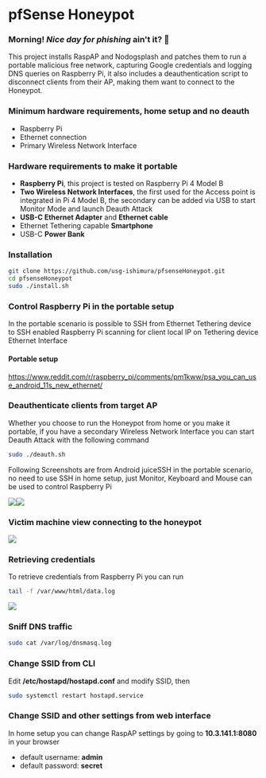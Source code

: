 
# pfSense Honeypot
### Morning! _Nice day for phishing_ ain't it? :fishing_pole_and_fish:
This project installs RaspAP and Nodogsplash and patches them to run a portable malicious free network, capturing Google credentials and logging DNS queries on Raspberry Pi, it also includes a deauthentication script to disconnect clients from their AP, making them want to connect to the Honeypot.
### Minimum hardware requirements, home setup and no deauth
- Raspberry Pi
- Ethernet connection
- Primary Wireless Network Interface
### Hardware requirements to make it portable
- **Raspberry Pi**, this project is tested on Raspberry Pi 4 Model B
- **Two Wireless Network Interfaces**, the first used for the Access point is integrated in Pi 4 Model B, the secondary can be added via USB to start Monitor Mode and launch Deauth Attack
- **USB-C Ethernet Adapter** and **Ethernet cable**
- Ethernet Tethering capable **Smartphone**
- USB-C **Power Bank**
### Installation
```sh
git clone https://github.com/usg-ishimura/pfsenseHoneypot.git
cd pfsenseHoneypot
sudo ./install.sh
```
### Control Raspberry Pi in the portable setup
In the portable scenario is possible to SSH from Ethernet Tethering device to SSH enabled Raspberry Pi scanning for client local IP on Tethering device Ethernet Interface
#### Portable setup
[<ins>https://www.reddit.com/r/raspberry_pi/comments/pm1kww/psa_you_can_use_android_11s_new_ethernet/</ins>](https://www.reddit.com/r/raspberry_pi/comments/pm1kww/psa_you_can_use_android_11s_new_ethernet/)
### Deauthenticate clients from target AP
Whether you choose to run the Honeypot from home or you make it portable, if you have a secondary Wireless Network Interface you can start Deauth Attack with the following command
```sh
sudo ./deauth.sh
```
Following Screenshots are from Android juiceSSH in the portable scenario, no need to use SSH in home setup,
just Monitor, Keyboard and Mouse can be used to control Raspberry Pi
 
![](media/Screenshot_JuiceSSH.jpg)![](media/Screenshot_JuiceSSH1.jpg)
### Victim machine view connecting to the honeypot
![](media/Sign-in_Mozilla-Firefox.gif)
### Retrieving credentials
To retrieve credentials from Raspberry Pi you can run
```sh
tail -f /var/www/html/data.log
```
![](media/XRecorder_Edited.gif)
### Sniff DNS traffic
```sh
sudo cat /var/log/dnsmasq.log
```
### Change SSID from CLI
Edit **/etc/hostapd/hostapd.conf** and modify SSID, then
```sh
sudo systemctl restart hostapd.service
```
### Change SSID and other settings from web interface
In home setup you can change RaspAP settings by going to **10.3.141.1:8080** in your browser
- default username: **admin**
- default password: **secret**
